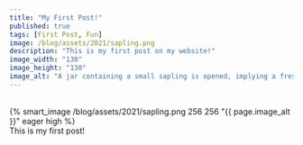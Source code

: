 ```yaml
---
title: "My First Post!"
published: true
tags: [First Post, Fun]
image: /blog/assets/2021/sapling.png
description: "This is my first post on my website!"
image_width: "130"
image_height: "130"
image_alt: "A jar containing a small sapling is opened, implying a fresh start full of potentials"
---
```

<br>
{% smart_image /blog/assets/2021/sapling.png 256 256 "{{ page.image_alt }}" eager high %}
<br>
This is my first post!
